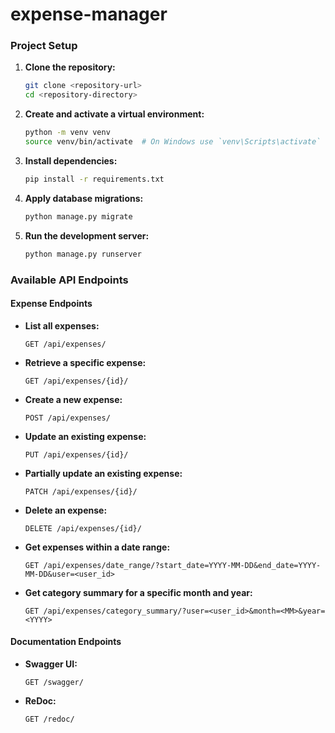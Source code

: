 # expense-manager

### Project Setup

1. **Clone the repository:**
   ```sh
   git clone <repository-url>
   cd <repository-directory>
   ```

2. **Create and activate a virtual environment:**
   ```sh
   python -m venv venv
   source venv/bin/activate  # On Windows use `venv\Scripts\activate`
   ```

3. **Install dependencies:**
   ```sh
   pip install -r requirements.txt
   ```

4. **Apply database migrations:**
   ```sh
   python manage.py migrate
   ```

5. **Run the development server:**
   ```sh
   python manage.py runserver
   ```

### Available API Endpoints

#### Expense Endpoints

- **List all expenses:**
  ```
  GET /api/expenses/
  ```

- **Retrieve a specific expense:**
  ```
  GET /api/expenses/{id}/
  ```

- **Create a new expense:**
  ```
  POST /api/expenses/
  ```

- **Update an existing expense:**
  ```
  PUT /api/expenses/{id}/
  ```

- **Partially update an existing expense:**
  ```
  PATCH /api/expenses/{id}/
  ```

- **Delete an expense:**
  ```
  DELETE /api/expenses/{id}/
  ```

- **Get expenses within a date range:**
  ```
  GET /api/expenses/date_range/?start_date=YYYY-MM-DD&end_date=YYYY-MM-DD&user=<user_id>
  ```

- **Get category summary for a specific month and year:**
  ```
  GET /api/expenses/category_summary/?user=<user_id>&month=<MM>&year=<YYYY>
  ```

#### Documentation Endpoints

- **Swagger UI:**
  ```
  GET /swagger/
  ```

- **ReDoc:**
  ```
  GET /redoc/
  ```
